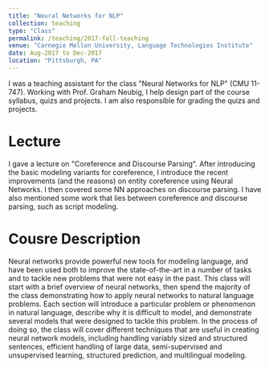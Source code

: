 ```yaml
---
title: "Neural Networks for NLP"
collection: teaching
type: "Class"
permalink: /teaching/2017-fall-teaching
venue: "Carnegie Mellon University, Language Technologies Institute"
date: Aug-2017 to Dec-2017
location: "Pittsburgh, PA"
---
```


I was a teaching assistant for the class "Neural Networks for NLP" (CMU 11-747). Working with Prof. Graham Neubig, I help design part of the course syllabus, quizs and projects. I am also responsible for grading the quizs and projects. 

Lecture
======
I gave a lecture on "Coreference and Discourse Parsing". After introducing the basic modeling variants for coreference, I introduce the recent improvements (and the reasons) on entity coreference using Neural Networks. I then covered some NN approaches on discourse parsing. I have also mentioned some work that lies between coreference and discourse parsing, such as script modeling. 

Cousre Description
======
Neural networks provide powerful new tools for modeling language, and have been used both to improve the state-of-the-art in a number of tasks and to tackle new problems that were not easy in the past. This class will start with a brief overview of neural networks, then spend the majority of the class demonstrating how to apply neural networks to natural language problems. Each section will introduce a particular problem or phenomenon in natural language, describe why it is difficult to model, and demonstrate several models that were designed to tackle this problem. In the process of doing so, the class will cover different techniques that are useful in creating neural network models, including handling variably sized and structured sentences, efficient handling of large data, semi-supervised and unsupervised learning, structured prediction, and multilingual modeling.


